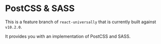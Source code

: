 # PostCSS & SASS

This is a feature branch of `react-universally` that is currently built against `v10.2.0`.

It provides you with an implementation of PostCSS and SASS.
